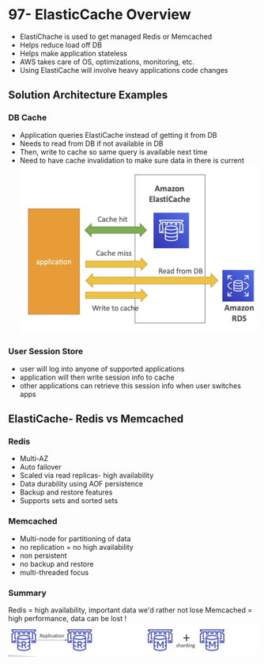 # 97- ElasticCache Overview
- ElastiChache is used to get managed Redis or Memcached
- Helps reduce load off DB
- Helps make application stateless
- AWS takes care of OS, optimizations, monitoring, etc.
- Using ElastiCache will involve heavy applications code changes

## Solution Architecture Examples
### DB Cache
- Application queries ElastiCache instead of getting it from DB
- Needs to read from DB if not available in DB
- Then, write to cache so same query is available next time
- Need to have cache invalidation to make sure data in there is current
![image](attachments/20240704223147.png)

### User Session Store
- user will log into anyone of supported applications
- application will then write session info to cache
- other applications can retrieve this session info when user switches apps

## ElastiCache- Redis vs Memcached

### Redis
- Multi-AZ
- Auto failover
- Scaled via read replicas- high availability
- Data durability using AOF persistence
- Backup and restore features
- Supports sets and sorted sets

### Memcached
- Multi-node for partitioning of data
- no replication = no high availability
- non persistent
- no backup and restore
- multi-threaded focus

### Summary
Redis = high availability, important data we'd rather not lose
Memcached = high performance, data can be lost
!![image](attachments/20240704223748.png)